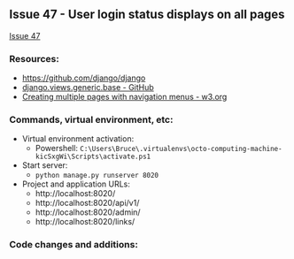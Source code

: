 ## Issue 47 - User login status displays on all pages
[Issue 47](https://github.com/jperez0917/octo-computing-machine/issues/47)

### Resources:

* https://github.com/django/django
* [django.views.generic.base - GitHub](https://github.com/django/django/blob/main/django/views/generic/base.py)
* [Creating multiple pages with navigation menus - w3.org](https://www.w3.org/wiki/Creating_multiple_pages_with_navigation_menus)

### Commands, virtual environment, etc:

* Virtual environment activation:
    * Powershell: `C:\Users\Bruce\.virtualenvs\octo-computing-machine-kicSxgWi\Scripts\activate.ps1`
* Start server:
    * `python manage.py runserver 8020`
* Project and application URLs:
    * http://localhost:8020/
    * http://localhost:8020/api/v1/
    * http://localhost:8020/admin/
    * http://localhost:8020/links/

### Code changes and additions:

